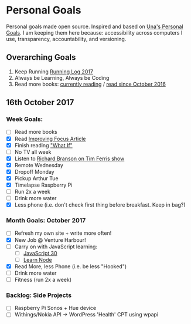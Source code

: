 Personal Goals
==============

Personal goals made open source. Inspired and based on [Una's Personal Goals](https://github.com/una/personal-goals). I am keeping them here because: accessibility across computers I use, transparency, accountability, and versioning.

## Overarching Goals
1. Keep Running [Running Log 2017](/running/2017-weekly.md)
2. Always be Learning, Always be Coding
3. Read more books: [currently reading](/books/books-in-progress.md) / [read since October 2016](/books/books-read.md)

## 16th October 2017

### Week Goals:
- [ ] Read more books
- [x] Read [Improving Focus Article](https://qotoqot.com/blog/improving-focus/)
- [x] Finish reading ["What If"](https://www.amazon.co.uk/What-If-Scientific-Hypothetical-Questions/dp/1848549563)
- [ ] No TV all week
- [x] Listen to [Richard Branson on Tim Ferris show](https://tim.blog/2017/10/09/richard-branson/)
- [x] Remote Wednesday
- [x] Dropoff Monday
- [x] Pickup Arthur Tue
- [x] Timelapse Raspberry Pi
- [ ] Run 2x a week
- [ ] Drink more water
- [x] Less phone (i.e. don't check first thing before breakfast. Keep in bag?)

### Month Goals: October 2017
- [ ] Refresh my own site + write more often!
- [x] New Job @ Venture Harbour!
- [ ] Carry on with JavaScript learning:
	- [ ] [JavaScript 30](https://javascript30.com/)
	- [ ] [Learn Node](https://learnnode.com)
- [x] Read More, less Phone (i.e. be less "Hooked")
- [ ] Drink more water
- [ ] Fitness (run 2x a week)

### Backlog: Side Projects
- [ ] Raspberry Pi Sonos + Hue device
- [ ] Withings/Nokia API -> WordPress 'Health' CPT using wpapi
